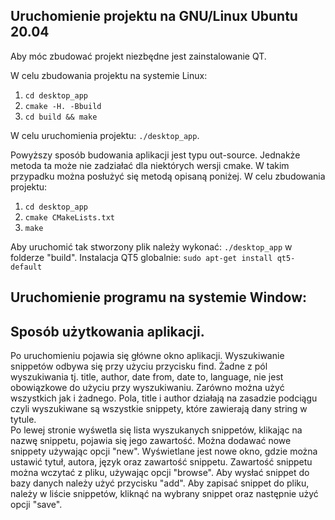 ## Uruchomienie projektu na GNU/Linux Ubuntu 20.04

Aby móc zbudować projekt niezbędne jest zainstalowanie QT.

W celu zbudowania projektu na systemie Linux:
1. `cd desktop_app`
2. `cmake -H. -Bbuild`
3. `cd build && make`

W celu uruchomienia projektu: `./desktop_app`.

Powyższy sposób budowania aplikacji jest typu out-source. Jednakże metoda ta może nie zadziałać dla niektórych wersji cmake. W takim przypadku można posłużyć się metodą opisaną poniżej.
W celu zbudowania projektu:
1. `cd desktop_app`
2. `cmake CMakeLists.txt`
3. `make`

Aby uruchomić tak stworzony plik należy wykonać: `./desktop_app` w folderze "build".
Instalacja QT5 globalnie:
`sudo apt-get install qt5-default`

## Uruchomienie programu na systemie Window:


## Sposób użytkowania aplikacji.
Po uruchomieniu pojawia się główne okno aplikacji.  Wyszukiwanie snippetów odbywa się przy użyciu przycisku find. Żadne z pól wyszukiwania tj. title, author, date from, date to, language, nie jest obowiązkowe do użyciu przy wyszukiwaniu. Zarówno można użyć wszystkich jak i żadnego. 
Pola, title i author działają na zasadzie podciągu czyli wyszukiwane są wszystkie snippety, które zawierają dany string w tytule.  
Po lewej stronie wyśwetla się lista wyszukanych snippetów, klikając na nazwę snippetu, pojawia się jego zawartość.
Można dodawać nowe snippety używając opcji "new". Wyświetlane jest nowe okno, gdzie można ustawić tytuł, autora, język oraz zawartość snippetu. Zawartość snippetu można wczytać z pliku, używając opcji "browse". Aby wysłać snippet do bazy danych należy użyć przycisku "add".
Aby zapisać snippet do pliku, należy w liście snippetów, kliknąć na wybrany snippet oraz następnie użyć opcji "save".
